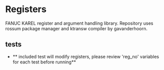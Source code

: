 # Registers

FANUC KAREL register and argument handling library. Repository uses rossum package manager and ktransw compiler by gavanderhoorn.

## tests

*  ** included test will modify registers, please review 'reg_no' variables for each test before running** 